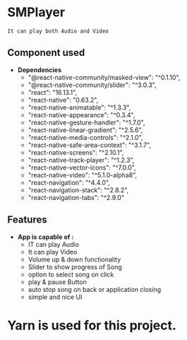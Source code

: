 # SMPlayer
	It can play both Audio and Video
	
## Component used
* **Dependencies**
	* "@react-native-community/masked-view": "^0.1.10",
  * "@react-native-community/slider": "^3.0.3",
  * "react": "16.13.1",
  * "react-native": "0.63.2",
  * "react-native-animatable": "^1.3.3",
  * "react-native-appearance": "^0.3.4",
  * "react-native-gesture-handler": "^1.7.0",
  * "react-native-linear-gradient": "^2.5.6",
  * "react-native-media-controls": "^2.1.0",
  * "react-native-safe-area-context": "^3.1.7",
  * "react-native-screens": "^2.10.1",
  * "react-native-track-player": "^1.2.3",
  * "react-native-vector-icons": "^7.0.0",
  * "react-native-video": "^5.1.0-alpha8",
  * "react-navigation": "^4.4.0",
  * "react-navigation-stack": "^2.8.2",
  * "react-navigation-tabs": "^2.9.0"
	
		
		
		
## Features
* **App is capable of :** 
	 * IT can play Audio
	 * It can play Video
	 * Volume up & down functionality
	 * Slider to show progress of Song
	 * option to select song on click
	 * play & pause Button
	 * auto stop song on back or application closing 
	 * simple and nice UI
	 
	 
# Yarn is used for this project.
		
